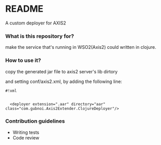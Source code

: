 # README #

A custom deployer for AXIS2 

### What is this repository for? ###

make the service that's running in WSO2(Axis2) could written in clojure.

### How to use it? ###

copy the generated jar file to axis2 server's lib dirtory

and setting conf/axis2.xml, by adding  the following line:

```
#!xml


  <deployer extension=".aar" directory="aar" class="com.gubnoi.Axis2Extender.ClojureDeployer"/>
```



### Contribution guidelines ###

* Writing tests
* Code review
